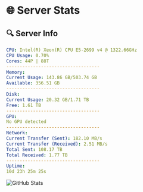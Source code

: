 # 🌐 Server Stats
## 🔍 Server Info
```yaml
CPU: Intel(R) Xeon(R) CPU E5-2699 v4 @ 1322.66GHz
CPU Usage: 0.70%
Cores: 44P | 88T
-----------------------------------
Memory:
Current Usage: 143.86 GB/503.74 GB
Available: 356.51 GB
-----------------------------------
Disk:
Current Usage: 20.32 GB/1.71 TB
Free: 1.61 TB
-----------------------------------
GPU:
No GPU detected
-----------------------------------
Network:
Current Transfer (Sent): 182.10 MB/s
Current Transfer (Received): 2.51 MB/s
Total Sent: 108.17 TB
Total Received: 1.77 TB
-----------------------------------
Uptime:
10d 23h 25m 25s
```
![GitHub Stats](https://img.shields.io/badge/Updated-2025-02-18_22:08:43-blue)